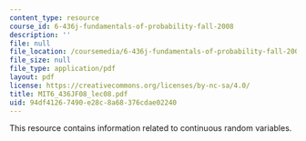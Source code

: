 ```yaml
---
content_type: resource
course_id: 6-436j-fundamentals-of-probability-fall-2008
description: ''
file: null
file_location: /coursemedia/6-436j-fundamentals-of-probability-fall-2008/94df41267490e28c8a68376cdae02240_MIT6_436JF08_lec08.pdf
file_size: null
file_type: application/pdf
layout: pdf
license: https://creativecommons.org/licenses/by-nc-sa/4.0/
title: MIT6_436JF08_lec08.pdf
uid: 94df4126-7490-e28c-8a68-376cdae02240
---
```

This resource contains information related to continuous random variables.